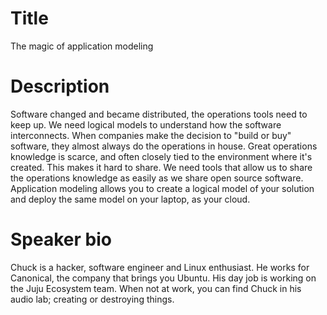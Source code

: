 # Title
 
 T h e   m a g i c   o f   a p p l i c a t i o n   m o d e l i n g 

# Description 
 
 Software changed and became distributed, the operations tools need to keep up.
We need logical models to understand how the software interconnects. When
companies make the decision to "build or buy" software, they almost always
do the operations in house. Great operations knowledge is scarce, and often
closely tied to the environment where it's created. This makes it hard to
share. We need tools that allow us to share the operations knowledge as
easily as we share open source software. Application modeling allows you
to create a logical model of your solution and deploy the same model on
your laptop, as your cloud.
 

# Speaker bio

Chuck is a hacker, software engineer and Linux enthusiast. He works
for Canonical, the company that brings you Ubuntu. His day job is
working on the Juju Ecosystem team. When not at work, you can find
Chuck in his audio lab; creating or destroying things.
